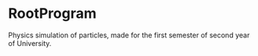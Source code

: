 # RootProgram
Physics simulation of particles, made for the first semester of second year of University.

